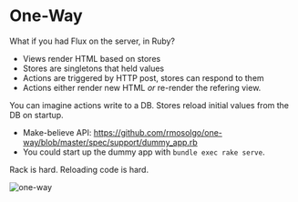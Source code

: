 # One-Way

What if you had Flux on the server, in Ruby?

- Views render HTML based on stores
- Stores are singletons that held values
- Actions are triggered by HTTP post, stores can respond to them
- Actions either render new HTML _or_ re-render the refering view.

You can imagine actions write to a DB. Stores reload initial values from the DB on startup.

- Make-believe API: https://github.com/rmosolgo/one-way/blob/master/spec/support/dummy_app.rb
- You could start up the dummy app with `bundle exec rake serve`.

Rack is hard. Reloading code is hard.


![one-way](https://cloud.githubusercontent.com/assets/2231765/6912484/eb5422aa-d726-11e4-9809-59513357ebf5.gif)
